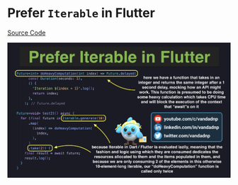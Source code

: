 # Prefer `Iterable` in Flutter

[Source Code](prefer-iterable-in-flutter.dart)

![](prefer-iterable-in-flutter.jpg)
